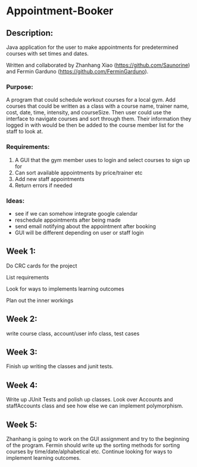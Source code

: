 # Appointment-Booker
## Description:
Java application for the user to make appointments for predetermined courses with set times and dates.

Written and collaborated by Zhanhang Xiao (https://github.com/Saunorine) and Fermin Garduno (https://github.com/FerminGarduno).

### Purpose:
A program that could schedule workout courses for a local gym. Add courses that could be written as a class with a course name, trainer name, cost, date, time, intensity, and courseSize. Then user could use the interface to navigate courses and sort through them. Their information they logged in with would be then be added to the course member list for the staff to look at.

### Requirements:
1. A GUI that the gym member uses to login and select courses to sign up for
2. Can sort available appointments by price/trainer etc
3. Add new staff appointments
4. Return errors if needed

### Ideas:
  * see if we can somehow integrate google calendar
  * reschedule appointments after being made
  * send email notifying about the appointment after booking
  * GUI will be different depending on user or staff login

## Week 1:
Do CRC cards for the project

List requirements

Look for ways to implements learning outcomes

Plan out the inner workings

## Week 2:
write course class, account/user info class, test cases

## Week 3:
Finish up writing the classes and junit tests.

## Week 4: 
Write up JUnit Tests and polish up classes. Look over Accounts and staffAccounts class and see how else we can implement polymorphism. 

## Week 5:
Zhanhang is going to work on the GUI assignment and try to the beginning of the program. Fermin should write up the sorting methods for sorting courses by time/date/alphabetical etc. Continue looking for ways to implement learning outcomes.
